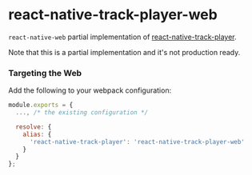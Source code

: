 # react-native-track-player-web

`react-native-web` partial implementation of [react-native-track-player](https://github.com/react-native-kit/react-native-track-player).

Note that this is a partial implementation and it's not production ready.

### Targeting the Web

Add the following to your webpack configuration:

```javascript
module.exports = {
  ..., /* the existing configuration */

  resolve: {
    alias: {
      'react-native-track-player': 'react-native-track-player-web'
    }
  }
};
```

